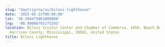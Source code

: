 ```yaml
---
slug: "daytrip/na/us/biloxi-lighthouse"
date: '2025-05-23T00:00:00'
lat: '30.394475061099808'
lng: '-88.90086792175293'
location: Biloxi Visitor Center and Chamber of Commerce, 1050, Beach Boulevard, Biloxi,
  Harrison County, Mississippi, 39501, United States
title: Biloxi Lighthouse
---
```



